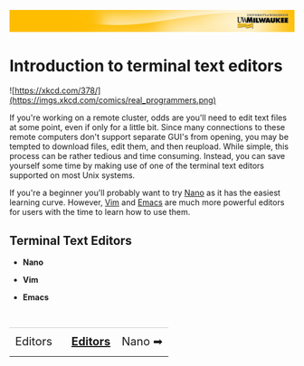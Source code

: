 [![](../../Banner.jpg)](http://uwm.edu/hpc/support)

# Introduction to terminal text editors

![https://xkcd.com/378/](https://imgs.xkcd.com/comics/real_programmers.png)

If you're working on a remote cluster, odds are you'll need to edit text files at some point, even if only for a little bit. Since many connections to these remote computers don't support separate GUI's from opening, you may be tempted to download files, edit them, and then reupload. While simple, this process can be rather tedious and time consuming. Instead, you can save yourself some time by making use of one of the terminal text editors supported on most Unix systems.

If you're a beginner you'll probably want to try [Nano](./nano.html) as it has the easiest learning curve. However, [Vim](./emacs.html) and [Emacs](./emacs.html) are much more powerful editors for users with the time to learn how to use them.

## <a name="editors"></a>Terminal Text Editors
- **<a style="text-decoration:none;" href="./nano.html">Nano</a>**

- **<a style="text-decoration:none;" href="./vim.html">Vim</a>**

- **<a style="text-decoration:none;" href="./emacs.html">Emacs</a>**


<br>
<table style="width:100%; border-collapse: collapse; border:0px solid black;" >
<tr style="border:0px solid black; border-top:1px solid #CCC; line-height:300%;">
<td style=" border:0px solid black; text-align:center; font-size:20px;"><a style="text-decoration:none;" href="./editors.html">Editors</a></td>
<td style=" border:0px solid black;"></td>
<td style=" border:0px solid black; text-align:center; font-size:20px;"><a style="font-weight:bold;" href="./editors.html">Editors</a></td>
<td style="border:0px solid black; text-align:center; font-size:20px;"><a style="text-decoration:none;" href="./nano.html">Nano ➡</a></td>
